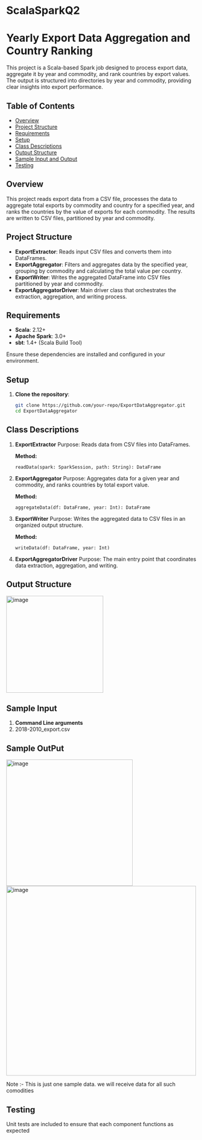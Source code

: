 # ScalaSparkQ2

# Yearly Export Data Aggregation and Country Ranking

This project is a Scala-based Spark job designed to process export data, aggregate it by year and commodity, and rank countries by export values. The output is structured into directories by year and commodity, providing clear insights into export performance.

## Table of Contents
- [Overview](#overview)
- [Project Structure](#project-structure)
- [Requirements](#requirements)
- [Setup](#setup)
- [Class Descriptions](#class-descriptions)
- [Output Structure](#output-structure)
- [Sample Input and Output](#sample-input-and-output)
- [Testing](#testing)

## Overview
This project reads export data from a CSV file, processes the data to aggregate total exports by commodity and country for a specified year, and ranks the countries by the value of exports for each commodity. The results are written to CSV files, partitioned by year and commodity.

## Project Structure
- **ExportExtractor**: Reads input CSV files and converts them into DataFrames.
- **ExportAggregator**: Filters and aggregates data by the specified year, grouping by commodity and calculating the total value per country.
- **ExportWriter**: Writes the aggregated DataFrame into CSV files partitioned by year and commodity.
- **ExportAggregatorDriver**: Main driver class that orchestrates the extraction, aggregation, and writing process.

## Requirements
- **Scala**: 2.12+
- **Apache Spark**: 3.0+
- **sbt**: 1.4+ (Scala Build Tool)

Ensure these dependencies are installed and configured in your environment.

## Setup
1. **Clone the repository**:
   ```bash
   git clone https://github.com/your-repo/ExportDataAggregator.git
   cd ExportDataAggregator
## Class Descriptions
1. **ExportExtractor**
   Purpose: Reads data from CSV files into DataFrames.

   **Method:**
   ```text
   readData(spark: SparkSession, path: String): DataFrame

2. **ExportAggregator**
   Purpose: Aggregates data for a given year and commodity, and ranks countries by total export value.

   **Method:**
   ```text
   aggregateData(df: DataFrame, year: Int): DataFrame
   
3. **ExportWriter**
  Purpose: Writes the aggregated data to CSV files in an organized output structure.

   **Method:**
   ```text
   writeData(df: DataFrame, year: Int)
4. **ExportAggregatorDriver**
   Purpose: The main entry point that coordinates data extraction, aggregation, and writing.

## Output Structure

<img width="257" alt="image" src="https://github.com/user-attachments/assets/57d2102c-18b9-4242-aab7-928f20b86ba5">



## Sample Input 
1. **Command Line arguments**
   <year>
2. 2018-2010_export.csv

## Sample OutPut

<img width="335" alt="image" src="https://github.com/user-attachments/assets/184dcb91-0104-48f2-9950-78bd6ee77d9d">


<img width="503" alt="image" src="https://github.com/user-attachments/assets/00b421ab-7edc-4529-8556-4e3bf101f060">


Note :- This is just one sample data. we will receive data for all such comodities

## Testing
Unit tests are included to ensure that each component functions as expected
